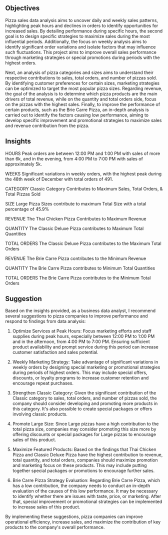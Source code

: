 ## Objectives
Pizza sales data analysis aims to uncover daily and weekly sales patterns, highlighting peak hours and declines in orders to identify opportunities for increased sales. By detailing performance during specific hours, the second goal is to design specific strategies to maximize sales during the most influential periods. Additionally, the focus on weekly analysis aims to identify significant order variations and isolate factors that may influence such fluctuations. This project aims to improve overall sales performance through marketing strategies or special promotions during periods with the highest orders.

Next, an analysis of pizza categories and sizes aims to understand their respective contributions to sales, total orders, and number of pizzas sold. By identifying customer preferences for certain sizes, marketing strategies can be optimized to target the most popular pizza sizes. Regarding revenue, the goal of the analysis is to determine which pizza products are the main drivers of total revenue, while on the quantity and total orders side, focus on the pizzas with the highest sales. Finally, to improve the performance of certain products, such as the Brie Carre Pizza, an in-depth analysis is carried out to identify the factors causing low performance, aiming to develop specific improvement and promotional strategies to maximize sales and revenue contribution from the pizza.

## Insights
HOURS
Peak orders are between 12:00 PM and 1:00 PM with sales of more than 6k, and in the evening, from 4:00 PM to 7:00 PM with sales of approximately 5k.

WEEKS
Significant variations in weekly orders, with the highest peak during the 48th week of December with total orders of 491.

CATEGORY
Classic Category Contributes to Maximum Sales, Total Orders, & Total Pizzas Sold

SIZE
Large Pizza Sizes contribute to maximum Total Size with a total percentage of 45.9%

REVENUE
The Thai Chicken Pizza Contributes to Maximum Revenue

QUANTITY
The Classic Deluxe Pizza contributes to Maximum Total Quantities

TOTAL ORDERS
The Classic Deluxe Pizza contributes to the Maximum Total Orders

REVENUE
The Brie Carre Pizza contributes to the Minimum Revenue

QUANTITY
The Brie Carre Pizza contributes to Minimum Total Quantities

TOTAL ORDERS
The Brie Carre Pizza contributes to the Minimum Total Orders

## Suggestion
Based on the insights provided, as a business data analyst, I recommend several suggestions to pizza companies to improve performance and respond to findings from data analysis:

1. Optimize Services at Peak Hours:
    Focus marketing efforts and staff supplies during peak hours, especially between 12:00 PM to 1:00 PM and in the afternoon, from 4:00 PM to 7:00 PM. Ensuring sufficient product availability and prompt service during this period can increase customer satisfaction and sales potential.

2. Weekly Marketing Strategy:
    Take advantage of significant variations in weekly orders by designing special marketing or promotional strategies during periods of highest orders. This may include special offers, discounts, or loyalty programs to increase customer retention and encourage repeat purchases.

3. Strengthen Classic Category:
    Given the significant contribution of the Classic category to sales, total orders, and number of pizzas sold, the company should consider developing and promoting more products in this category. It's also possible to create special packages or offers involving classic products.

4. Promote Large Size:
    Since Large pizzas have a high contribution to the total pizza size, companies may consider promoting this size more by offering discounts or special packages for Large pizzas to encourage sales of this product.

5. Maximize Featured Products:
    Based on the findings that Thai Chicken Pizza and Classic Deluxe Pizza have the highest contribution to revenue, total quantity, and total orders, companies should maximize promotion and marketing focus on these products. This may include putting together special packages or promotions to encourage further sales.

6. Brie Carre Pizza Strategy Evaluation:
    Regarding Brie Carre Pizza, which has a low contribution, the company needs to conduct an in-depth evaluation of the causes of this low performance. It may be necessary to identify whether there are issues with taste, price, or marketing. After that, special improvement or promotional strategies can be implemented to increase sales of this product.

By implementing these suggestions, pizza companies can improve operational efficiency, increase sales, and maximize the contribution of key products to the company's overall performance.
